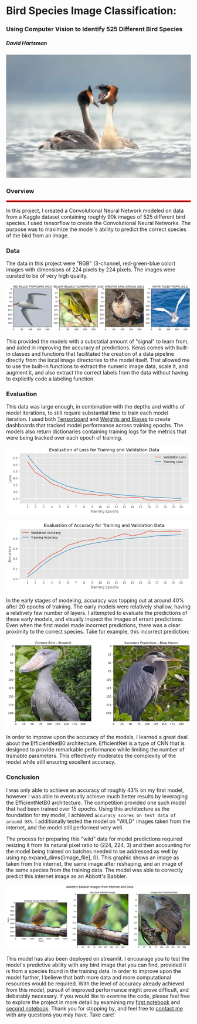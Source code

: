 # Bird Species Image Classification:
### Using Computer Vision to Identify 525 Different Bird Species
##### David Hartsman

![The majestic Puteketeke, New Zealand's "Bird of the Century"](./files/puteketeke.png)

### Overview
<hr style="border: 2px solid red">

In this project, I created a Convolutional Neural Network modeled on data from a Kaggle dataset containing roughly 90k images of 525 different bird species. I used tensorflow to create the Convolutional Neural Networks. The purpose was to maximize the model's ability to predict the correct species of the bird from an image. 

### Data
The data in this project were "RGB" (3-channel, red-green-blue color) images with dimensions of 224 pixels by 224 pixels. The images were curated to be of very high quality.

![Example of Birds from the Data](./files/example_birds.jpg)

This provided the models with a substatial amount of "signal" to learn from, and aided in improving the accuracy of predictions. Keras comes with built-in classes and functions that facilitated the creation of a data pipeline directly from the local image directories to the model itself. That allowed me to use the built-in functions to extract the numeric image data, scale it, and augment it, and also extract the correct labels from the data without having to explicitly code a labeling function. 

### Evaluation
This data was large enough, in combination with the depths and widths of model iterations, to still require substantial time to train each model iteration. I used both [Tensorboard](https://www.tensorflow.org/tensorboard) and [Weights and Biases](https://wandb.ai/site) to create dashboards that tracked model performance across training epochs. The models also return dictionaries containing training logs for the metrics that were being tracked over each epoch of training. 

![Training Metrics from the First Model](./files/model_metrics.png)

![Training Metrics from the First Model](./files/accuracy.png)

In the early stages of modeling, accuracy was topping out at around 40% after 20 epochs of training. The early models were relatively shallow, having a relatively few number of layers. I attempted to evaluate the predictions of these early models, and visually inspect the images of errant predictions. Even when the first model made incorrect predictions, there was a clear proximity to the correct species. Take for example, this incorrect prediction:

![Mis-identified Bird Species](./files/incorrect_predictions.png)

In order to improve upon the accuracy of the models, I learned a great deal about the EfficientNetB0 architecture. EfficientNet is a type of CNN that is designed to provide remarkable performance while limiting the number of trainable parameters. This effectively moderates the complexity of the model while still ensuring excellent accuracy.


### Conclusion
I was only able to achieve an accuracy of roughly 43% on my first model, however I was able to eventually achieve much better results by leveraging the EfficientNetB0 architecture. The competition provided one such model that had been trained over 15 epochs. Using this architecture as the foundation for my model, I achieved `accuracy scores on test data of around 98%`. I additionally tested the model on "WILD" images taken from the internet, and the model still performed very well. 

The process for preparing this "wild" data for model predictions required resizing it from its natural pixel ratio to (224, 224, 3) and then accounting for the model being trained on batches needed to be addressed as well by using np.expand_dims([image_file], 0). This graphic shows an image as taken from the internet, the same image after reshaping, and an image of the same species from the training data. The model was able to correctly predict this internet image as an Abbott's Babbler.

![Representative of the "Wild" Image Preparation](./files/abbotts_compare.jpg)

This model has also been deployed on streamlit. I encourage you to test the model's predictive ability with any bird image that you can find, provided it is from a species found in the training data. In order to improve upon the model further, I believe that both more data and more computational resources would be required. With the level of accuracy already achieved from this model, pursuit of improved performance might prove difficult, and debatably necessary. If you would like to examine the code, please feel free to explore the project in more detail by examining my [first notebook](https://github.com/dvdhartsman/Bird_Species_Image_Classification/blob/main/Bird_Classification_1.ipynb) and [second notebook](https://github.com/dvdhartsman/Bird_Species_Image_Classification/blob/main/Bird_Classification_2.ipynb). Thank you for stopping by, and feel free to [contact me](https://www.linkedin.com/in/david-hartsman-data/) with any questions you may have. Take care!
